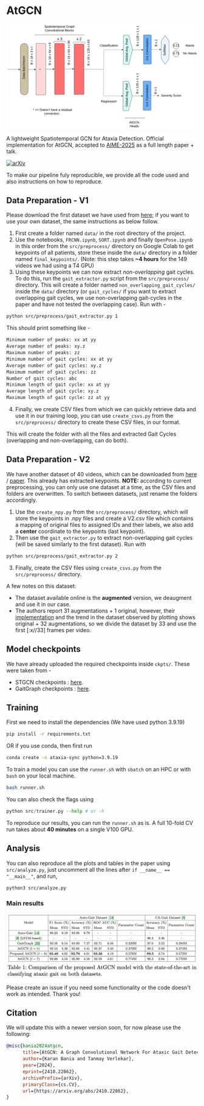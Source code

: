 # AtGCN
![AtGCN](assets/atgcn.png)

A lightweight Spatiotemporal GCN for Ataxia Detection.
Official implementation for AtGCN, accepted to [AIME-2025](https://aime25.aimedicine.info/) as a full length paper + talk.

[![arXiv](https://img.shields.io/badge/arXiv-2410.22862-b31b1b.svg)](https://arxiv.org/abs/2410.22862)

To make our pipeline fuly reproducible, we provide all the code used and also instructions on how to reproduce.

## Data Preparation - V1
Please download the first dataset we have used from [here](https://github.com/ROC-HCI/Automated-Ataxia-Gait); if you want to use your own dataset, the same instructions as below follow.

1. First create a folder named `data/` in the root directory of the project.
2. Use the notebooks, `FRCNN.ipynb`, `SORT.ipynb` and finally `OpenPose.ipynb` in this order from the `src/preprocess/` directory on Google Colab to get keypoints of all patients, store these inside the `data/` directory in a folder named `final_keypoints/`. (Note: this step takes **~4 hours** for the 149 videos we had using a T4 GPU)
3. Using these keypoints we can now extract *non-overlapping* gait cycles. To do this, run the `gait_extractor.py` script from the `src/preprocess/` directory. This will create a folder named `non_overlapping_gait_cycles/` inside the `data/` directory (or `gait_cycles/` if you want to extract overlapping gait cycles, we use non-overlapping gait-cycles in the paper and have not tested the overlapping case). Run with -
```bash
python src/preprocess/gait_extractor.py 1
```
This should print something like - 
```bash
Minimum number of peaks: xx at yy
Average number of peaks: xy.z
Maximum number of peaks: zz
Minimum number of gait cycles: xx at yy
Average number of gait cycles: xy.z
Maximum number of gait cycles: zz
Number of gait cycles: abc
Minimum length of gait cycle: xx at yy
Average length of gait cycle: xy.z
Maximum length of gait cycle: zz at yy
```
4. Finally, we create CSV files from which we can quickly retrieve data and use it in our training loop, you can use `create_csvs.py` from the `src/preprocess/` directory to create these CSV files, in our format.

This will create the folder with all the files and extracted Gait Cycles (overlapping and non-overlapping, can do both).

## Data Preparation - V2
We have another dataset of 40 videos, which can be downloaded from [here](https://data.mendeley.com/datasets/2vkk2r9tx3/1) / [paper](https://hisham246.github.io/uploads/iecbes2022khalil.pdf). This already has extracted keypoints. **NOTE:** according to current preprocessing, you can only use one dataset at a time, as the CSV files and folders are overwritten. To switch between datasets, just rename the folders accordingly.

1. Use the `create_npy.py` from the `src/preprocess/` directory, which will store the keypoints in .npy files and create a V2.csv file which contains a mapping of original files to assigned IDs and their labels, we also add a **center** coordinate to the keypoints (last keypoint).
2. Then use the `gait_extractor.py` to extract non-overlapping gait cycles (will be saved similarly to the first dataset). Run with 
```bash
python src/preprocess/gait_extractor.py 2
```
3. Finally, create the CSV files using `create_csvs.py` from the `src/preprocess/` directory.

A few notes on this dataset:
- The dataset available online is the **augmented** version, we deaugment and use it in our case.
- The authors report 31 augmentations + 1 original, however, their [implementation](https://github.com/hisham246/AtaxiaNet/tree/main) and the trend in the dataset observed by plotting shows original + 32 augmentations, so we divide the dataset by 33 and use the first \[:x//33\] frames per video.


## Model checkpoints
We have already uploaded the required checkpoints inside `ckpts/`. These were taken from -
- STGCN checkpoints : [here](https://github.com/yysijie/st-gcn/blob/master/OLD_README.md).
- GaitGraph checkpoints : [here](https://github.com/tteepe/GaitGraph).


## Training
First we need to install the dependencies (We have used python 3.9.19)
```bash
pip install -r requirements.txt
```
OR if you use conda, then first run
```bash
conda create -n ataxia-sync python=3.9.19
```
To train a model you can use the `runner.sh` with `sbatch` on an HPC or with `bash` on your local machine.
```bash
bash runner.sh
```
You can also check the flags using 
```python
python src/trainer.py --help # or -h
```
To reproduce our results, you can run the `runner.sh` as is. A full 10-fold CV run takes about **40 minutes** on a single V100 GPU.

## Analysis
You can also reproduce all the plots and tables in the paper using `src/analyze.py`, just uncomment all the lines after `if __name__ == "__main__"`, and run,
```bash
python3 src/analyze.py
```
### Main results
![Results](assets/results.png)

Please create an issue if you need some functionality or the code doesn't work as intended. Thank you!

## Citation
We will update this with a newer version soon, for now please use the following:
```bibtex
@misc{bania2024atgcn,
      title={AtGCN: A Graph Convolutional Network For Ataxic Gait Detection}, 
      author={Karan Bania and Tanmay Verlekar},
      year={2024},
      eprint={2410.22862},
      archivePrefix={arXiv},
      primaryClass={cs.CV},
      url={https://arxiv.org/abs/2410.22862}, 
}
```